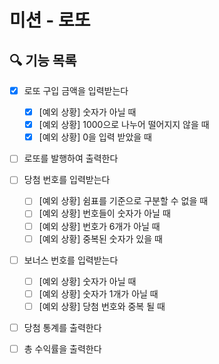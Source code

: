 # 미션 - 로또

## 🔍 기능 목록
- [x] 로또 구입 금액을 입력받는다
  - [x] [예외 상황] 숫자가 아닐 때
  - [x] [예외 상황] 1000으로 나누어 떨어지지 않을 때
  - [x] [예외 상황] 0을 입력 받았을 때
- [ ] 로또를 발행하여 출력한다
- [ ] 당첨 번호를 입력받는다
  - [ ] [예외 상황] 쉼표를 기준으로 구분할 수 없을 때
  - [ ] [예외 상황] 번호들이 숫자가 아닐 때
  - [ ] [예외 상황] 번호가 6개가 아닐 때
  - [ ] [예외 상황] 중복된 숫자가 있을 때
- [ ] 보너스 번호를 입력받는다
  - [ ] [예외 상황] 숫자가 아닐 때
  - [ ] [예외 상황] 숫자가 1개가 아닐 때
  - [ ] [예외 상황] 당첨 번호와 중복 될 때
- [ ] 당첨 통계를 출력한다
- [ ] 총 수익률을 출력한다

